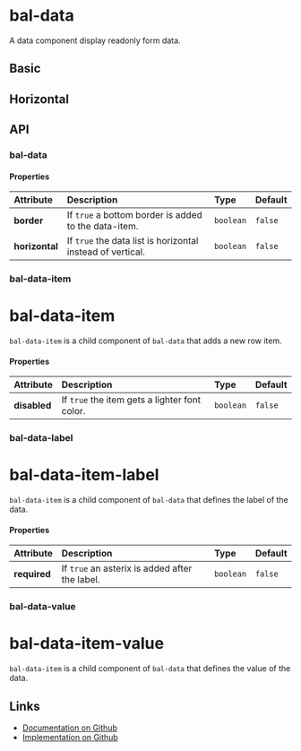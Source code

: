 # bal-data

<!-- START: human documentation top -->

A data component display readonly form data.

<!-- END: human documentation top -->

## Basic

<ClientOnly>  <docs-demo-bal-data-29></docs-demo-bal-data-29></ClientOnly>


## Horizontal

<ClientOnly>  <docs-demo-bal-data-30></docs-demo-bal-data-30></ClientOnly>



## API

### bal-data

#### Properties

| Attribute      | Description                                                | Type      | Default |
| :------------- | :--------------------------------------------------------- | :-------- | :------ |
| **border**     | If `true` a bottom border is added to the data-item.       | `boolean` | `false` |
| **horizontal** | If `true` the data list is horizontal instead of vertical. | `boolean` | `false` |

### bal-data-item


# bal-data-item

`bal-data-item` is a child component of `bal-data` that adds a new row item.


#### Properties

| Attribute    | Description                                   | Type      | Default |
| :----------- | :-------------------------------------------- | :-------- | :------ |
| **disabled** | If `true` the item gets a lighter font color. | `boolean` | `false` |

### bal-data-label


# bal-data-item-label

`bal-data-item` is a child component of `bal-data` that defines the label of the data.

#### Properties

| Attribute    | Description                                    | Type      | Default |
| :----------- | :--------------------------------------------- | :-------- | :------ |
| **required** | If `true` an asterix is added after the label. | `boolean` | `false` |

### bal-data-value


# bal-data-item-value

`bal-data-item` is a child component of `bal-data` that defines the value of the data.




<!-- START: human documentation bottom -->

<!-- END: human documentation bottom -->


## Links

* [Documentation on Github](https://github.com/baloise/ui-library/blob/master/docs/src/components/components/bal-data.md)
* [Implementation on Github](https://github.com/baloise/ui-library/blob/master/packages/components/src/components/bal-data)
